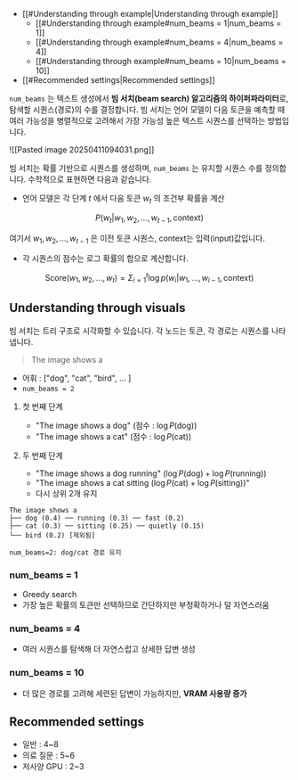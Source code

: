 - [[#Understanding through example|Understanding through example]]
	- [[#Understanding through example#num_beams = 1|num_beams = 1]]
	- [[#Understanding through example#num_beams = 4|num_beams = 4]]
	- [[#Understanding through example#num_beams = 10|num_beams = 10]]
- [[#Recommended settings|Recommended settings]]


`num_beams` 는 텍스트 생성에서 **빔 서치(beam search) 알고리즘의 하이퍼파라미터**로, 탐색할 시퀀스(경로)의 수를 결정합니다. 빔 서치는 언어 모델이 다음 토큰을 예측할 때 여러 가능성을 병렬적으로 고려해서 가장 가능성 높은 텍스트 시퀀스를 선택하는 방법입니다.

![[Pasted image 20250411094031.png]]

빔 서치는 확률 기반으로 시퀀스를 생성하며, `num_beams` 는 유지할 시퀀스 수를 정의합니다. 수학적으로 표현하면 다음과 같습니다.

- 언어 모델은 각 단계 $t$ 에서 다음 토큰 $w_t$ 의 조건부 확률을 계산

$$
P(w_t|w_1, w_2, ..., w_{t-1}, \text{context})
$$

여기서 $w_1, w_2, ..., w_{t-1}$ 은 이전 토큰 시퀀스, context는 입력(input)값입니다.

- 각 시퀀스의 점수는 로그 확률의 합으로 계산합니다.

$$
\text{Score}(w_1, w_2, ..., w_t) = \Sigma^t_{i=1} \log p(w_i | w_1, ..., w_{i-1}, \text{context})
$$

## Understanding through visuals

빔 서치는 트리 구조로 시각화할 수 있습니다. 각 노드는 토큰, 각 경로는 시퀀스를 나타냅니다.

> The image shows a

- 어휘 : \["dog", "cat", "bird", ... \]
- `num_beams = 2`

1. 첫 번째 단계
	- "The image shows a dog" (점수 : $\log P(\text{dog})$)
	- "The image shows a cat" (점수 : $\log P(\text{cat})$)

2. 두 번째 단계
	- "The image shows a dog running" ($\log P(\text{dog}) + \log P(\text{running})$)
	- "The image shows a cat sitting ($\log P(\text{cat}) + \log P(\text{sitting})$)"
	- 다시 상위 2개 유지

```
The image shows a
├── dog (0.4) ── running (0.3) ── fast (0.2)
├── cat (0.3) ── sitting (0.25) ── quietly (0.15)
└── bird (0.2) [제외됨]

num_beams=2: dog/cat 경로 유지
```

### num_beams = 1
- Greedy search
- 가장 높은 확률의 토큰만 선택하므로 간단하지만 부정확하거나 덜 자연스러움

### num_beams = 4
- 여러 시퀀스를 탐색해 더 자연스럽고 상세한 답변 생성

### num_beams = 10
- 더 많은 경로를 고려해 세련된 답변이 가능하지만, **VRAM 사용량 증가**
## Recommended settings

- 일반 : 4~8
- 의료 질문 : 5~6
- 저사양 GPU : 2~3

